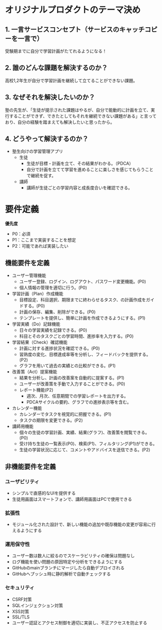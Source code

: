 # オリジナルプロダクトのテーマ決め

## **1. 一言サービスコンセプト（サービスのキャッチコピーを一言で）**

受験期までに自分で学習計画がたてれるようになる！

## **2. 誰のどんな課題を解決するのか？**

高校1,2年生が自分で学習計画を継続して立てることができない課題。

## **3. なぜそれを解決したいのか？**

塾の先生が、「生徒が提示された課題はやるが、自分で能動的に計画を立て、実行することができず、できたとしてもそれを継続できない課題がある」と言っており、自分の経験を踏まえても解決したいと思ったから。

## **4. どうやって解決するのか？**

- 塾生向けの学習管理アプリ
    - 生徒
        - 生徒が目標・計画を立て、その結果がわかる。（PDCA）
        - 自分で計画を立てて学習を進めることに楽しさを感じてもらうことで継続を促す。
    - 講師
        - 講師が生徒ごとの学習内容と成長度合いを確認できる。

# 要件定義

**優先度**

- P0：必須
- P1：ここまで実装することを想定
- P2：可能であれば実装したい

## 機能要件を定義

- ユーザー管理機能
    - ユーザー登録、ログイン、ログアウト、パスワード変更機能。(P0)
    - 個人情報の管理を適切に行う。(P0)
- 学習計画（Plan）作成機能
    - 目標設定、科目選択、期限までに終わらせるタスク、の計画作成をガイドする。(P0)
    - 計画の保存、編集、削除ができる。(P0)
    - テンプレートを提供し、簡単に計画を作成できるようにする。(P1)
- 学習実績（Do）記録機能
    - 日々の学習実績を記録できる。(P0)
    - 科目とそのタスクごとの学習時間、進捗率を入力する。(P0)
- 学習結果（Check）確認機能
    - 計画に対する進捗状況を確認できる。(P0)
    - 習熟度の変化、目標達成率等を分析し、フィードバックを提供する。(P2)
    - グラフを用いて過去の実績との比較ができる。(P1)
- 改善策（Act）提案機能
    - 結果を分析し、計画の改善案を自動的に提案する。(P1)
    - ユーザーが改善策を手動で入力することができる。(P0)
    - レポート機能(P2)
        - 週次、月次、任意期間での学習レポートを出力する。
        - PDCAサイクルの要約、グラフでの進捗表示等を含む。
- カレンダー機能
  - カレンダーでタスクを視覚的に把握できる。(P1)
  - タスクの期限を変更できる。(P2)
- 講師用機能
    - 個々の生徒の学習計画、実績、結果(グラフ)、改善策を閲覧できる。(P0)
    - 受け持ち生徒の一覧表示(P0)、検索(P1)、フィルタリング(P1)ができる。
    - 生徒の学習状況に応じて、コメントやアドバイスを送信できる。(P2)
## 非機能要件を定義

### ユーザビリティ

- シンプルで直感的なUIを提供する
- 生徒用画面はスマートフォンで、講師用画面はPCで使用できる

### 拡張性

- モジュール化された設計で、新しい機能の追加や既存機能の変更が容易に行えるようにする

### 運用保守性

- ユーザー数は数人に絞るのでスケーラビリティの確保は問題なし
- ログ機能を使い問題の原因特定や分析をできるようにする
- GitHubのmainブランチにマージしたら自動デプロイされる
- GitHubへプッシュ時に静的解析で自動チェックする

### セキュリティ

- CSRF対策
- SQLインジェクション対策
- XSS対策
- SSL/TLS
- ユーザー認証とアクセス制御を適切に実装し、不正アクセスを防止する
